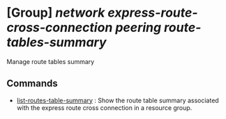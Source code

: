 # [Group] _network express-route-cross-connection peering route-tables-summary_

Manage route tables summary

## Commands

- [list-routes-table-summary](/Commands/network/express-route-cross-connection/peering/route-tables-summary/_list-routes-table-summary.md)
: Show the route table summary associated with the express route cross connection in a resource group.
